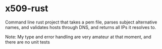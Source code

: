# x509-rust

Command line rust project that takes a pem file, parses subject alternative names, and validates hosts through DNS, and returns all IPs it resolves to.

Note: My type and error handling are very amateur at that moment, and there are no unit tests
